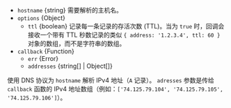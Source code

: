 <!-- YAML
added: v0.1.16
changes:
  - version: v7.2.0
    pr-url: https://github.com/nodejs/node/pull/9296
    description: This method now supports passing `options`,
                 specifically `options.ttl`.
-->
* `hostname` {string} 需要解析的主机名。
* `options` {Object}
  - `ttl` {boolean} 记录每一条记录的存活次数 (TTL)。当为 `true` 时，回调会接收一个带有 TTL 秒数记录的类似 `{ address: '1.2.3.4', ttl: 60 }` 对象的数组，而不是字符串的数组。
* `callback` {Function}
  - `err` {Error}
  - `addresses` {string[] | Object[]}

使用 DNS 协议为 `hostname` 解析 IPv4 地址（`A` 记录）。
`adresses` 参数是传给 `callback` 函数的 IPv4 地址数组（例如：`['74.125.79.104', '74.125.79.105', '74.125.79.106']`）。


